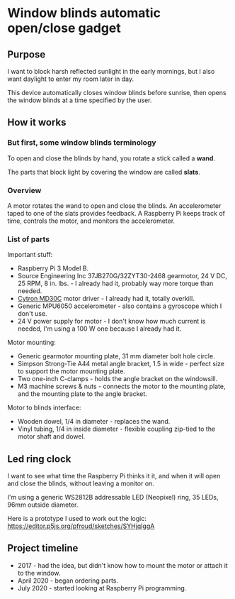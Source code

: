 # Window blinds automatic open/close gadget

## Purpose

I want to block harsh reflected sunlight in the early mornings, but I also want daylight to enter my room later in day.

This device automatically closes window blinds before sunrise, then opens the window blinds at a time specified by the user.

## How it works

### But first, some window blinds terminology

To open and close the blinds by hand, you rotate a stick called a **wand**.

The parts that block light by covering the window are called **slats**. 


### Overview

A motor rotates the wand to open and close the blinds. An accelerometer taped to one of the slats provides feedback. A Raspberry Pi keeps track of time, controls the motor, and monitors the accelerometer.

### List of parts

Important stuff:
* Raspberry Pi 3 Model B.
* Source Engineering Inc 37JB270G/32ZYT30-2468 gearmotor, 24 V DC, 25 RPM, 8 in. lbs. - I already had it, probably way more torque than needed.
* [Cytron MD30C](https://www.cytron.io/p-30amp-5v-30v-dc-motor-driver) motor driver - I already had it, totally overkill.
* Generic MPU6050 accelerometer - also contains a gyroscope which I don't use.
* 24 V power supply for motor - I don't know how much current is needed, I'm using a 100 W one because I already had it.

Motor mounting:
* Generic gearmotor mounting plate, 31 mm diameter bolt hole circle.
* Simpson Strong-Tie A44 metal angle bracket, 1.5 in wide - perfect size to support the motor mounting plate.
* Two one-inch C-clamps - holds the angle bracket on the windowsill.
* M3 machine screws & nuts - connects the motor to the mounting plate, and the mounting plate to the angle bracket.

Motor to blinds interface:
* Wooden dowel, 1/4 in diameter - replaces the wand.
* Vinyl tubing, 1/4 in inside diameter - flexible coupling zip-tied to the motor shaft and dowel.


## Led ring clock

I want to see what time the Raspberry Pi thinks it it, and when it will open and close the blinds, without leaving a monitor on.

I'm using a generic WS2812B addressable LED (Neopixel) ring, 35 LEDs, 96mm outside diameter.

Here is a prototype I used to work out the logic: https://editor.p5js.org/pfroud/sketches/SYHjqIggA

## Project timeline

* 2017 - had the idea, but didn't know how to mount the motor or attach it to the window.
* April 2020 - began ordering parts.
* July 2020 - started looking at Raspberry Pi programming.
